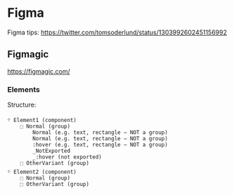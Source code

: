 # Figma

Figma tips: https://twitter.com/tomsoderlund/status/1303992602451156992


## Figmagic

https://figmagic.com/

### Elements

Structure:

    ᠅ Element1 (component)
        ⬚ Normal (group)
            Normal (e.g. text, rectangle – NOT a group)
            Normal (e.g. text, rectangle – NOT a group)
            :hover (e.g. text, rectangle – NOT a group)
            _NotExported
            _:hover (not exported)
        ⬚ OtherVariant (group)
    ᠅ Element2 (component)
        ⬚ Normal (group)
        ⬚ OtherVariant (group)
